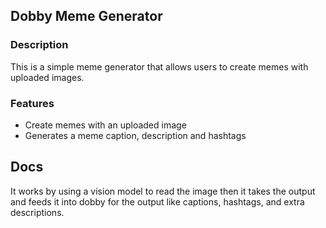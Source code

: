 ## Dobby Meme Generator

### Description
This is a simple meme generator that allows users to create memes with uploaded images.

### Features
- Create memes with an uploaded image
- Generates a meme caption, description and hashtags

## Docs
It works by using a vision model to read the image then it takes the output and feeds it into dobby for the output like captions, hashtags, and extra descriptions.